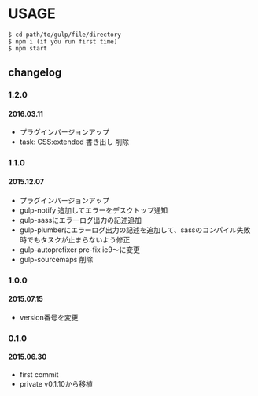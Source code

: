 # USAGE

```
$ cd path/to/gulp/file/directory
$ npm i (if you run first time)
$ npm start
```

## changelog

### 1.2.0
#### 2016.03.11
- プラグインバージョンアップ
- task: CSS:extended 書き出し 削除

### 1.1.0
#### 2015.12.07
- プラグインバージョンアップ
- gulp-notify 追加してエラーをデスクトップ通知
- gulp-sassにエラーログ出力の記述追加
- gulp-plumberにエラーログ出力の記述を追加して、sassのコンパイル失敗時でもタスクが止まらないよう修正
- gulp-autoprefixer pre-fix ie9〜に変更
- gulp-sourcemaps 削除

### 1.0.0
#### 2015.07.15
- version番号を変更

### 0.1.0
#### 2015.06.30
- first commit
- private v0.1.10から移植
